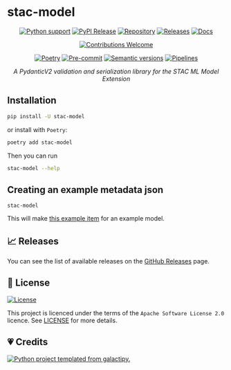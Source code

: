 # stac-model

<div align="center">

[![Python support][bp1]][bp2]
[![PyPI Release][bp3]][bp2]
[![Repository][bscm1]][bp4]
[![Releases][bscm2]][bp5]
[![Docs][bdoc1]][bdoc2]

[![Contributions Welcome][bp8]][bp9]

[![Poetry][bp11]][bp12]
[![Pre-commit][bp15]][bp16]
[![Semantic versions][blic3]][bp5]
[![Pipelines][bscm6]][bscm7]

_A PydanticV2 validation and serialization library for the STAC ML Model Extension_

</div>

## Installation

```bash
pip install -U stac-model
```

or install with `Poetry`:

```bash
poetry add stac-model
```
Then you can run

```bash
stac-model --help
```

## Creating an example metadata json

```
stac-model
```

This will make [this example item](./examples/example.json) for an example model.

## :chart_with_upwards_trend: Releases

You can see the list of available releases on the [GitHub Releases][r1] page.

## :page_facing_up:  License
[![License][blic1]][blic2]

This project is licenced under the terms of the `Apache Software License 2.0` licence. See [LICENSE][blic2] for more details.

## :heartpulse: Credits
[![Python project templated from galactipy.][bp6]][bp7]

<!-- Anchors -->

[bp1]: https://img.shields.io/pypi/pyversions/stac-model?style=for-the-badge
[bp2]: https://pypi.org/project/stac-model/
[bp3]: https://img.shields.io/pypi/v/stac-model?style=for-the-badge&logo=pypi&color=3775a9
[bp4]: https://github.com/stac-extensions/stac-model
[bp5]: https://github.com/stac-extensions/stac-model/releases
[bp6]: https://img.shields.io/badge/made%20with-galactipy%20%F0%9F%8C%8C-179287?style=for-the-badge&labelColor=193A3E
[bp7]: https://kutt.it/7fYqQl
[bp8]: https://img.shields.io/static/v1.svg?label=Contributions&message=Welcome&color=0059b3&style=for-the-badge
[bp9]: https://github.com/stac-extensions/stac-model/blob/main/CONTRIBUTING.md
[bp11]: https://img.shields.io/endpoint?url=https://python-poetry.org/badge/v0.json&style=for-the-badge
[bp12]: https://python-poetry.org/

[bp15]: https://img.shields.io/badge/pre--commit-enabled-brightgreen?logo=pre-commit&logoColor=white&style=for-the-badge
[bp16]: https://github.com/stac-extensions/stac-model/blob/main/.pre-commit-config.yaml

[blic1]: https://img.shields.io/github/license/stac-extensions/stac-model?style=for-the-badge
[blic2]: https://github.com/stac-extensions/stac-model/blob/main/LICENCE
[blic3]: https://img.shields.io/badge/%F0%9F%93%A6-semantic%20versions-4053D6?style=for-the-badge

[r1]: https://github.com/stac-extensions/stac-model/releases

[bscm1]: https://img.shields.io/badge/GitHub-100000?style=for-the-badge&logo=github&logoColor=white
[bscm2]: https://img.shields.io/github/v/release/stac-extensions/stac-model?style=for-the-badge&logo=semantic-release&color=347d39
[bscm6]: https://img.shields.io/github/actions/workflow/status/stac-extensions/stac-model/build.yml?style=for-the-badge&logo=github
[bscm7]: https://github.com/stac-extensions/stac-model/actions/workflows/build.yml

[hub1]: https://docs.github.com/en/code-security/dependabot/dependabot-version-updates/configuring-dependabot-version-updates#enabling-dependabot-version-updates
[hub2]: https://github.com/marketplace/actions/close-stale-issues
[hub5]: https://github.com/stac-extensions/stac-model/blob/main/.github/workflows/build.yml
[hub6]: https://docs.github.com/en/code-security/dependabot
[hub8]: https://github.com/stac-extensions/stac-model/blob/main/.github/release-drafter.yml
[hub9]: https://github.com/stac-extensions/stac-model/blob/main/.github/.stale.yml

[bdoc1]: https://img.shields.io/badge/docs-github%20pages-0a507a?style=for-the-badge
[bdoc2]: https://stac-extensions.github.io/stac-model
